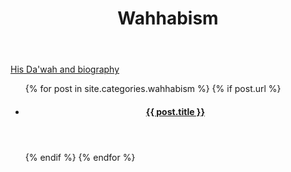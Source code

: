 ﻿---
title: Wahhabism
layout: page
active: wahhabism
permalink: /wahhabism/
---

<article class="post">
<p><a class="button small" href="/biography/">His Da'wah and biography</a></p>
<ul class="posts">
  {% for post in site.categories.wahhabism %}
    {% if post.url %}
    <li>
    <article>
      <header>
      <h4><a href="{{ post.url }}">{{ post.title }}</a></h4>
      </header>
    </article>
    </li>
    {% endif %}
  {% endfor %}
</ul>
</article>